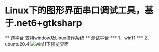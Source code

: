# Linux下的图形界面串口调试工具，基于.net6+gtksharp
** 跨平台 支持window及Linux操作系统
** 测试平台
***  1、win11
***  2、ubuntu20.4
![win11下预览界面](https://github.com/geniuskai/serialporttools/blob/master/LBH.SerialPortTools/win11.png?raw=true)

